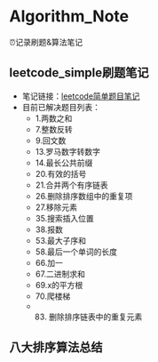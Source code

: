 # Algorithm_Note
⏰记录刷题&amp;算法笔记
## leetcode_simple刷题笔记
- 笔记链接：[leetcode简单题目笔记](https://github.com/yearing1017/Algorithm_Note/blob/master/leetcode.md)
- 目前已解决题目列表：
  - 1.两数之和
  - 7.整数反转
  - 9.回文数
  - 13.罗马数字转数字
  - 14.最长公共前缀
  - 20.有效的括号
  - 21.合并两个有序链表
  - 26.删除排序数组中的重复项
  - 27.移除元素
  - 35.搜索插入位置
  - 38.报数
  - 53.最大子序和
  - 58.最后一个单词的长度
  - 66.加一
  - 67.二进制求和
  - 69.x的平方根
  - 70.爬楼梯
  - 83. 删除排序链表中的重复元素

## 八大排序算法总结
